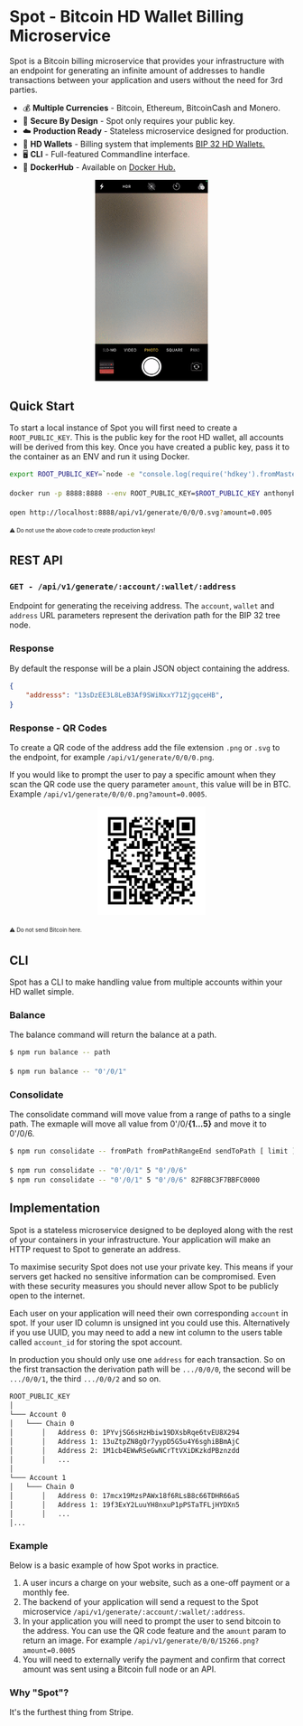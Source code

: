 
# Spot - Bitcoin HD Wallet Billing Microservice

Spot is a Bitcoin billing microservice that provides your infrastructure with an endpoint for generating an infinite amount of addresses to handle transactions between your application and users without the need for 3rd parties.

- 💰 **Multiple Currencies** - Bitcoin, Ethereum, BitcoinCash and Monero.
- 🔑 **Secure By Design** - Spot only requires your public key.
- ☁️ **Production Ready** - Stateless microservice designed for production.
- 🌳 **HD Wallets** - Billing system that implements [BIP 32 HD Wallets.](https://github.com/bitcoin/bips/blob/master/bip-0032.mediawiki)
-  🖥 **CLI** - Full-featured Commandline interface.
-  🐳 **DockerHub** - Available on [Docker Hub.](https://hub.docker.com/r/anthonybudd/spot)
<p  align="center">
<img  width="200" src="https://raw.githubusercontent.com/anthonybudd/spot/master/docs/img/qr-scan.gif"  alt="Scanning GIF">
</p>

## Quick Start
To start a local instance of Spot you will first need to create a `ROOT_PUBLIC_KEY`. This is the public key for the root HD wallet, all accounts will be derived from this key. Once you have created a public key, pass it to the container as an ENV and run it using Docker.

```sh
export ROOT_PUBLIC_KEY=`node -e "console.log(require('hdkey').fromMasterSeed(Buffer.from(require('bip39').mnemonicToSeedSync(require('bip39').generateMnemonic()).toString('hex'), 'hex')).publicExtendedKey);"`

docker run -p 8888:8888 --env ROOT_PUBLIC_KEY=$ROOT_PUBLIC_KEY anthonybudd/spot

open http://localhost:8888/api/v1/generate/0/0/0.svg?amount=0.005
```
<sub><sup>⚠️ Do not use the above code to create production keys!</sub></sup>



## REST API

### `GET - /api/v1/generate/:account/:wallet/:address`

Endpoint for generating the receiving address. The `account`, `wallet` and `address` URL parameters represent the derivation path for the BIP 32 tree node.  

### Response
By default the response will be a plain JSON object containing the address.

```json
{
	"addresss": "13sDzEE3L8LeB3Af9SWiNxxY71ZjgqceHB",
}
```

### Response - QR Codes
To create a QR code of the address add the file extension `.png` or `.svg` to the endpoint, for example `/api/v1/generate/0/0/0.png`.

If you would like to prompt the user to pay a specific amount when they scan the QR code use the query parameter `amount`, this value will be in BTC.  Example `/api/v1/generate/0/0/0.png?amount=0.0005`.


<p  align="center">
<img  width="192" src="https://raw.githubusercontent.com/anthonybudd/spot/master/docs/img/qr.png"  alt="QR Code Example">
</p>
<sub><sup>⚠️ Do not send Bitcoin here.</sub></sup>

## CLI
Spot has a CLI to make handling value from multiple accounts within your HD wallet simple.

### Balance
The balance command will return the balance at a path.

```sh
$ npm run balance -- path

$ npm run balance -- "0'/0/1"
```


### Consolidate
The consolidate command will move value from a range of paths to a single path. The exmaple will move all value from 0'/0/**{1...5}** and move it to 0'/0/6.

```sh
$ npm run consolidate -- fromPath fromPathRangeEnd sendToPath [ limit ]

$ npm run consolidate -- "0'/0/1" 5 "0'/0/6"
$ npm run consolidate -- "0'/0/1" 5 "0'/0/6" 82F8BC3F7BBFC0000
```

## Implementation
Spot is a stateless microservice designed to be deployed along with the rest of your containers in your infrastructure. Your application will make an HTTP request to Spot to generate an address.

To maximise security Spot does not use your private key. This means if your servers get hacked no sensitive information can be compromised. Even with these security measures you should never allow Spot to be publicly open to the internet.

Each user on your application will need their own corresponding `account` in spot. If your user ID column is unsigned int you could use this. Alternatively if you use UUID, you may need to add a new int column to the users table called `account_id` for storing the spot account.

In production you should only use one `address` for each transaction. So on the first transaction the derivation path will be `.../0/0/0`, the second will be  `.../0/0/1`, the third `.../0/0/2` and so on. 


```
ROOT_PUBLIC_KEY
│  
└─── Account 0
│   └─── Chain 0
│       │   Address 0: 1PYvjSG6sHzHbiw19DXsbRqe6tvEU8X294
│       │   Address 1: 13uZtpZN8gQr7yypD5G5u4Y6sghiBBmAjC
│       │   Address 2: 1M1cb4EWwRSeGwNCrTtVXiDKzkdPBznzdd
│       │   ...
│   
└─── Account 1
│   └─── Chain 0
│       │   Address 0: 17mcx19MzsPAWx18f6RLsB8c66TDHR66aS
│       │   Address 1: 19f3ExY2LuuYH8nxuP1pPSTaTFLjHYDXn5
│       │   ...
│...   
```


###  Example
Below is a basic example of how Spot works in practice.
1. A user incurs a charge on your website, such as a one-off payment or a monthly fee.
2. The backend of your application will send a request to the Spot microservice `/api/v1/generate/:account/:wallet/:address`. 
3. In your application you will need to prompt the user to send bitcoin to the address. You can use the QR code feature and the  `amount` param to return an image. For example `/api/v1/generate/0/0/15266.png?amount=0.0005`
4. You will need to externally verify the payment and confirm that correct amount was sent using a Bitcoin full node or an API.

### Why "Spot"?
It's the furthest thing from Stripe.
